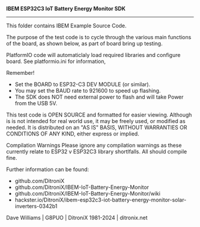 **IBEM ESP32C3 IoT Battery Energy Monitor SDK**

------------

This folder contains IBEM Example Source Code.

  The purpose of the test code is to cycle through the various main functions of the board, as shown below, as part of board bring up testing.

  PlatformIO code will automaticlaly load required libraries and configure board.   See platformio.ini for information,

  Remember!
  - Set the BOARD to ESP32-C3 DEV MODULE (or similar).
  - You may set the BAUD rate to 921600 to speed up flashing.
  - The SDK does NOT need external power to flash and will take Power from the USB 5V.
  
  This test code is OPEN SOURCE and formatted for easier viewing.  Although is is not intended for real world use, it may be freely used, or modified as needed.
  It is distributed on an "AS IS" BASIS, WITHOUT WARRANTIES OR CONDITIONS OF ANY KIND, either express or implied.

   Compilation Warnings
  Please ignore any compilation warnings as these currently relate to ESP32 v ESP32C3 library shortlfalls.  All should compile fine.


Further information can be found:

-    github.com/DitroniX
-    github.com/DitroniX/IBEM-IoT-Battery-Energy-Monitor
-    github.com/DitroniX/IBEM-IoT-Battery-Energy-Monitor/wiki
-    hackster.io/DitroniX/ibem-esp32c3-iot-battery-energy-monitor-solar-inverters-0342b1

Dave Williams | G8PUO | DitroniX 1981-2024 | ditronix.net
